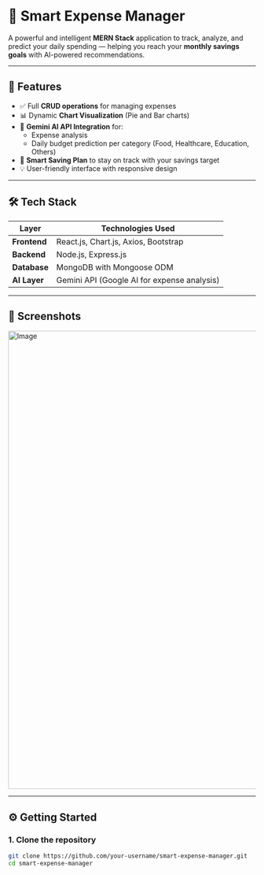 # 💸 Smart Expense Manager

A powerful and intelligent **MERN Stack** application to track, analyze, and predict your daily spending — helping you reach your **monthly savings goals** with AI-powered recommendations.

---

## 🚀 Features

- ✅ Full **CRUD operations** for managing expenses
- 📊 Dynamic **Chart Visualization** (Pie and Bar charts)
- 🤖 **Gemini AI API Integration** for:
  - Expense analysis
  - Daily budget prediction per category (Food, Healthcare, Education, Others)
- 🎯 **Smart Saving Plan** to stay on track with your savings target
- 💡 User-friendly interface with responsive design

---

## 🛠️ Tech Stack

| Layer        | Technologies Used                        |
|--------------|-------------------------------------------|
| **Frontend** | React.js, Chart.js, Axios, Bootstrap      |
| **Backend**  | Node.js, Express.js                      |
| **Database** | MongoDB with Mongoose ODM                |
| **AI Layer** | Gemini API (Google AI for expense analysis) |

---

## 📸 Screenshots

<img width="1920" height="930" alt="Image" src="https://github.com/user-attachments/assets/8b9b7e22-6b8a-4e64-beef-72238889d843" />

---

## ⚙️ Getting Started

### 1. Clone the repository

```bash
git clone https://github.com/your-username/smart-expense-manager.git
cd smart-expense-manager
